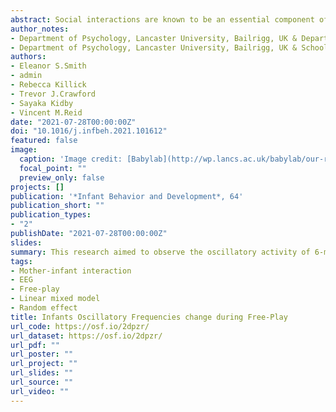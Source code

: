 ```yaml
---
abstract: Social interactions are known to be an essential component of infant development. For this reason, exploring functional neural activity while infants are engaged in social interactions will enable a better understanding of the infant social brain. This in turn, will enable the beginning of disentangling the neural basis of social and non-social interactions as well as the influence that maternal engagement has on infant brain function. Maternal sensitivity serves as a model for socio-emotional development during infancy, which poses the question - do interactions between parents and their offspring present altered electrophysiological responses in comparison to the general population if said parents are at risk of mental health disorders? The current research aimed to observe the oscillatory activity of 6-month-old infants during spontaneous free-play interactions with their mother. A 5-minute unconstrained free-play session was recorded between infant-mother dyads with EEG recordings taken from the 6-month-old infants (n = 64). During the recording, social and non-social behaviours were coded and EEG assessed with these epochs. Results showed an increase in oscillatory activity both when an infant played independently or interacted with their mother and oscillatory power was greatest in the alpha and theta bands. In the present 6-month-old cohort, no hemispheric power differences were observed as oscillatory power in the corresponding neural regions (ie left and right temporal regions) appeared to mirror each other. Instead, temporal estimates were larger and different from all other regions, whilst the frontal and parietal regions bihemispherically displayed similar estimates, which were larger than those observed centrally, but smaller than those displayed in the temporal locations. The interactions observed between the behavioural events and frequency bands demonstrated a significant reduction in power comparative to the power observed in the gamma band during the baseline event. The present research sought to explore the obstacle of artificial play paradigms for neuroscience research, whereby researchers question how much these paradigms relate to reality. The present manuscript will discuss the strengths and limitations of taking an unconstrained free-play approach.
author_notes:
- Department of Psychology, Lancaster University, Bailrigg, UK & Department of Experimental Psychology, Downing Site, Downing Street, University of Cambridge, Cambridge, UK
- Department of Psychology, Lancaster University, Bailrigg, UK & School of Mathematics, University of Edinburgh, Edinburgh, UK
authors:
- Eleanor S.Smith
- admin
- Rebecca Killick
- Trevor J.Crawford
- Sayaka Kidby
- Vincent M.Reid
date: "2021-07-28T00:00:00Z"
doi: "10.1016/j.infbeh.2021.101612"
featured: false
image:
  caption: 'Image credit: [Babylab](http://wp.lancs.ac.uk/babylab/our-research/)'
  focal_point: ""
  preview_only: false
projects: []
publication: '*Infant Behavior and Development*, 64'
publication_short: ""
publication_types:
- "2"
publishDate: "2021-07-28T00:00:00Z"
slides:
summary: This research aimed to observe the oscillatory activity of 6-month-old infants during spontaneous free-play interactions with their mother.
tags:
- Mother-infant interaction
- EEG
- Free-play
- Linear mixed model
- Random effect
title: Infants Oscillatory Frequencies change during Free-Play
url_code: https://osf.io/2dpzr/
url_dataset: https://osf.io/2dpzr/
url_pdf: ""
url_poster: ""
url_project: ""
url_slides: ""
url_source: ""
url_video: ""
---
```


